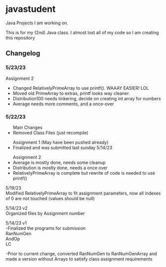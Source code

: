 # javastudent
Java Projects I am working on. 

This is for my (2nd) Java class. I almost lost all of my code so I am creating this repository

<h2>Changelog</h2>

<h3>5/23/23</h3>
Assignment 2
<ul>
<li>Changed RelativelyPrimeArray to use printf(). WAAAY EASIER! LOL
<li>Moved old PrimeArray to extras, printf looks way cleaner.
<li>Distribution100 needs tinkering, decide on creating int array for numbers
<li>Average needs more comments, and a once-over
</ul>
<h3>5/22/23</h3>


<ul>Main Changes
<li>Removed Class Files (just recompile)
</ul>

<ul>Assignment 1 (May have been pushed already)
<li>Finalized and was submitted last sunday 5/14/23
</ul>

<ul>Assignment 2
<li>Average is mostly done, needs some cleanup
<li>Distribution is mostly done, needs a once over
<li>RelativelyPrimeArray is complete but rewrite of code is needed to use printf()
</ul>

5/19/23<br>
Modified RelativelyPrimeArray to fit assignment parameters, now all indexes of 0 are not touched (values should be null)<br>

5/14/23 v2<br>
Organized files by Assignment number<br>

5/14/23 v1<br>
-Finalized the programs for submission<br>
RanNumGen <br>
AndOp<br>
LC <br>
	
-Prior to current change, converted RanNumGen to RanNumGenArray and made a version without Arrays to satisfy class assignment requirements
